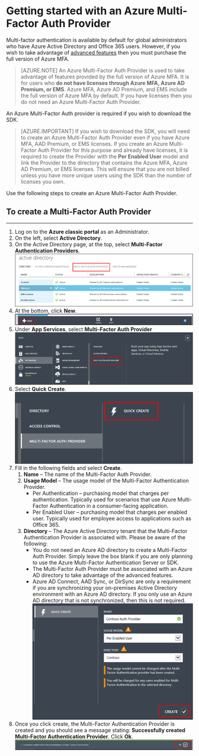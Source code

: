 <properties 
	pageTitle="Getting started with Microsoft Azure Multi-Factor Auth Provider" 
	description="Learn how to create an Azure Multi-Factor Auth Provider." 
	services="multi-factor-authentication" 
	documentationCenter="" 
	authors="billmath" 
	manager="stevenpo" 
	editor="curtand"/>

<tags 
	ms.service="multi-factor-authentication" 
	ms.workload="identity" 
	ms.tgt_pltfrm="na" 
	ms.devlang="na" 
	ms.topic="get-started-article" 
	ms.date="06/29/2016" 
	ms.author="billmath"/>



# Getting started with an Azure Multi-Factor Auth Provider
Multi-factor authentication is available by default for global administrators who have Azure Active Directory and Office 365 users. However, if you wish to take advantage of [advanced features](multi-factor-authentication-whats-next.md) then you must purchase the full version of Azure MFA. 

> [AZURE.NOTE]  An Azure Multi-Factor Auth Provider is used to take advantage of features provided by the full version of Azure MFA. It is for users who **do not have licenses through Azure MFA, Azure AD Premium, or EMS**.  Azure MFA, Azure AD Premium, and EMS include the full version of Azure MFA by default.  If you have licenses then you do not need an Azure Multi-Factor Auth Provider. 

An Azure Multi-Factor Auth provider is required if you wish to download the SDK.

> [AZURE.IMPORTANT]  If you wish to download the SDK, you will need to create an Azure Multi-Factor Auth Provider even if you have Azure MFA, AAD Premium, or EMS licenses.  If you create an Azure Multi-Factor Auth Provider for this purpose and already have licenses, it is required to create the Provider with the **Per Enabled User** model and link the Provider to the directory that contains the Azure MFA, Azure AD Premium, or EMS licenses.  This will ensure that you are not billed unless you have more unique users using the SDK than the number of licenses you own.
 
Use the following steps to create an Azure Multi-Factor Auth Provider.

## To create a Multi-Factor Auth Provider
--------------------------------------------------------------------------------

1. Log on to the **Azure classic portal** as an Administrator.
2. On the left, select **Active Directory**.
3. On the Active Directory page, at the top, select **Multi-Factor Authentication Providers**.
![Creating an MFA Provider](./media/multi-factor-authentication-get-started-auth-provider/authprovider1.png)
4. At the bottom, click **New**.
![Creating an MFA Provider](./media/multi-factor-authentication-get-started-auth-provider/authprovider2.png)
5. Under **App Services**, select **Multi-Factor Auth Provider**
![Creating an MFA Provider](./media/multi-factor-authentication-get-started-auth-provider/authprovider3.png)
6. Select **Quick Create**.
![Creating an MFA Provider](./media/multi-factor-authentication-get-started-auth-provider/authprovider4.png)
5. Fill in the following fields and select **Create**.
	1. **Name** – The name of the Multi-Factor Auth Provider.
	2. **Usage Model** – The usage model of the Multi-Factor Authentication Provider.
		- Per Authentication – purchasing model that charges per authentication. Typically used for scenarios that use Azure Multi-Factor Authentication in a consumer-facing application.
		- Per Enabled User – purchasing model that charges per enabled user. Typically used for employee access to applications such as Office 365.
	2. **Directory** – The Azure Active Directory tenant that the Multi-Factor Authentication Provider is associated with. Please be aware of the following:
		- You do not need an Azure AD directory to create a Multi-Factor Auth Provider.  Simply leave the box blank if you are only planning to use the Azure Multi-Factor Authentication Server or SDK.
		- The Multi-Factor Auth Provider must be associated with an Azure AD directory to take advantage of the advanced features.
		- Azure AD Connect, AAD Sync, or DirSync are only a requirement if you are synchronizing your on-premises Active Directory environment with an Azure AD directory.  If you only use an Azure AD directory that is not synchronized, then this is not required. 
![Creating an MFA Provider](./media/multi-factor-authentication-get-started-auth-provider/authprovider5.png)	
5. Once you click create, the Multi-Factor Authentication Provider is created and you should see a message stating: **Successfully created Multi-Factor Authentication Provider**. Click **Ok**.
![Creating an MFA Provider](./media/multi-factor-authentication-get-started-auth-provider/authprovider6.png)	